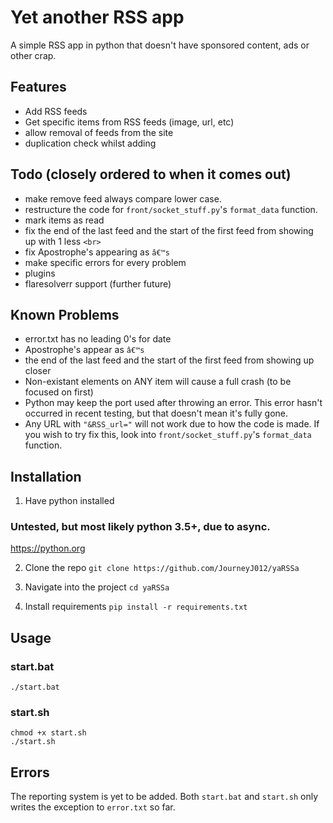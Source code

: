 # Yet another RSS app

A simple RSS app in python that doesn't have sponsored content, ads or other crap.


## Features

- Add RSS feeds
- Get specific items from RSS feeds (image, url, etc)
- allow removal of feeds from the site
- duplication check whilst adding


## Todo (closely ordered to when it comes out)

- make remove feed always compare lower case.
- restructure the code for `front/socket_stuff.py`'s `format_data` function.
- mark items as read
- fix the end of the last feed and the start of the first feed from showing up with 1 less `<br>`
- fix Apostrophe's appearing as `â€™s`
- make specific errors for every problem
- plugins
- flaresolverr support (further future)


## Known Problems

- error.txt has no leading 0's for date
- Apostrophe's appear as `â€™s`
- the end of the last feed and the start of the first feed from showing up closer
- Non-existant elements on ANY item will cause a full crash (to be focused on first)
- Python may keep the port used after throwing an error. 
This error hasn't occurred in recent testing, but that doesn't mean it's fully gone.
- Any URL with `"&RSS_url="` will not work due to how the code is made. If you wish to try fix this, look into `front/socket_stuff.py`'s `format_data` function. 

## Installation

1. Have python installed 

### Untested, but most likely python 3.5+, due to async.

https://python.org

2. Clone the repo
`git clone https://github.com/JourneyJ012/yaRSSa`

3. Navigate into the project
`cd yaRSSa`

4. Install requirements
`pip install -r requirements.txt`


## Usage

### start.bat

`./start.bat`

### start.sh

```
chmod +x start.sh
./start.sh
```


## Errors

The reporting system is yet to be added. Both `start.bat` and `start.sh` only writes the exception to `error.txt` so far. 